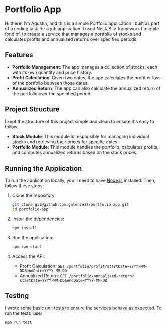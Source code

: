 # Portfolio App

Hi there! I'm Agustín, and this is a simple Portfolio application I built as part of a coding task for a job application. I used NestJS, a framework I'm quite fond of, to create a service that manages a portfolio of stocks and calculates profits and annualized returns over specified periods.

## Features

- **Portfolio Management**: The app manages a collection of stocks, each with its own quantity and price history.
- **Profit Calculation**: Given two dates, the app calculates the profit or loss of the portfolio between those dates.
- **Annualized Return**: The app can also calculate the annualized return of the portfolio over the specified period.

## Project Structure

I kept the structure of this project simple and clean to ensure it's easy to follow:

- **Stock Module**: This module is responsible for managing individual stocks and retrieving their prices for specific dates.
- **Portfolio Module**: This module handles the portfolio, calculates profits, and computes annualized returns based on the stock prices.

## Running the Application

To run the application locally, you'll need to have [Node.js](https://nodejs.org/) installed. Then, follow these steps:

1. Clone the repository:
    ```bash
    git clone git@github.com:galenzo17/portfolio-app.git
    cd portfolio-app
    ```

2. Install the dependencies:
    ```bash
    npm install
    ```

3. Run the application:
    ```bash
    npm run start
    ```

4. Access the API:
    - Profit Calculation: `GET /portfolio/profit?startDate=YYYY-MM-DD&endDate=YYYY-MM-DD`
    - Annualized Return: `GET /portfolio/annualized-return?startDate=YYYY-MM-DD&endDate=YYYY-MM-DD`

## Testing

I wrote some basic unit tests to ensure the services behave as expected. To run the tests, use:

```bash
npm run test